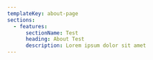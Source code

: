 ```yaml
---
templateKey: about-page
sections:
  - features:
      sectionName: Test
      heading: About Test
      description: Lorem ipsum dolor sit amet
---
```


